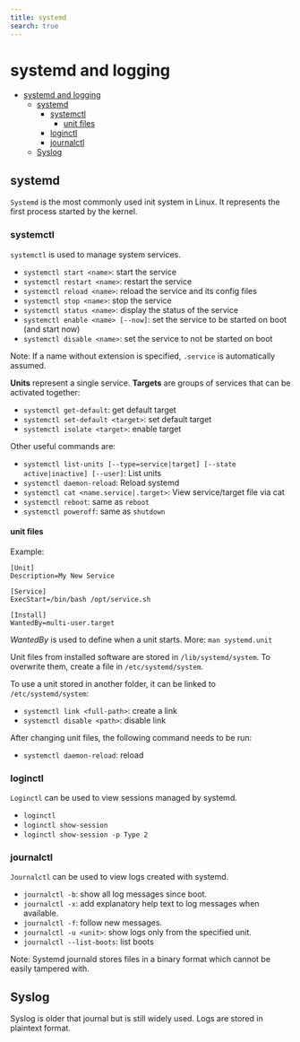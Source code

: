 ```yaml
---
title: systemd
search: true
---
```


# systemd and logging

<!-- TOC -->
* [systemd and logging](#systemd-and-logging)
  * [systemd](#systemd)
    * [systemctl](#systemctl)
      * [unit files](#unit-files)
    * [loginctl](#loginctl)
    * [journalctl](#journalctl)
  * [Syslog](#syslog)
<!-- TOC -->

## systemd

`Systemd` is the most commonly used init system in Linux. It represents the first process started by the kernel.

### systemctl

`systemctl` is used to manage system services.

- `systemctl start <name>`: start the service
- `systemctl restart <name>`: restart the service
- `systemctl reload <name>`: reload the service and its config files
- `systemctl stop <name>`: stop the service
- `systemctl status <name>`: display the status of the service
- `systemctl enable <name> [--now]`: set the service to be started on boot (and start now)
- `systemctl disable <name>`: set the service to not be started on boot

Note: If a name without extension is specified, `.service` is automatically assumed.

**Units** represent a single service. **Targets** are groups of services that can be activated together:

- `systemctl get-default`: get default target
- `systemctl set-default <target>`: set default target
- `systemctl isolate <target>`: enable target

Other useful commands are:

- `systemctl list-units [--type=service|target] [--state active|inactive] [--user]`: List units
- `systemctl daemon-reload`: Reload systemd
- `systemctl cat <name.service|.target>`: View service/target file via cat
- `systemctl reboot`: same as `reboot`
- `systemctl poweroff`: same as `shutdown`

#### unit files

Example:

```service
[Unit]
Description=My New Service

[Service]
ExecStart=/bin/bash /opt/service.sh

[Install]
WantedBy=multi-user.target
```

_WantedBy_ is used to define when a unit starts. More: `man systemd.unit`

Unit files from installed software are stored in `/lib/systemd/system`. To overwrite them, create a file
in `/etc/systemd/system`.

To use a unit stored in another folder, it can be linked to `/etc/systemd/system`:

- `systemctl link <full-path>`: create a link
- `systemctl disable <path>`: disable link

After changing unit files, the following command needs to be run:

- `systemctl daemon-reload`: reload

### loginctl

`Loginctl` can be used to view sessions managed by systemd.

- `loginctl`
- `loginctl show-session`
- `loginctl show-session -p Type 2`

### journalctl

`Journalctl` can be used to view logs created with systemd.

- `journalctl -b`: show all log messages since boot.
- `journalctl -x`: add explanatory help text to log messages when available.
- `journalctl -f`: follow new messages.
- `journalctl -u <unit>`: show logs only from the specified unit.
- `journalctl --list-boots`: list boots

Note: Systemd journald stores files in a binary format which cannot be easily tampered with.

## Syslog

Syslog is older that journal but is still widely used. Logs are stored in plaintext format.

<!-- TODO -->

<!-- end of file -->
